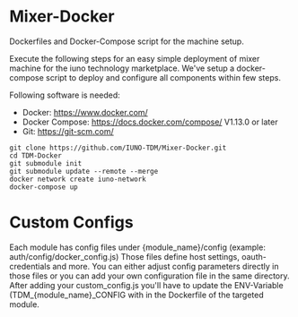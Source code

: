 # Mixer-Docker
Dockerfiles and Docker-Compose script for the machine setup.

Execute the following steps for an easy simple deployment of mixer machine for the iuno technology marketplace. We've setup a docker-compose script to deploy and configure all components within few steps.

Following software is needed:
- Docker: https://www.docker.com/
- Docker Compose: https://docs.docker.com/compose/ V1.13.0 or later
- Git: https://git-scm.com/

```
git clone https://github.com/IUNO-TDM/Mixer-Docker.git
cd TDM-Docker
git submodule init
git submodule update --remote --merge
docker network create iuno-network
docker-compose up
```

# Custom Configs

Each module has config files under {module_name}/config (example: auth/config/docker_config.js)
Those files define host settings, oauth-credentials and more.
You can either adjust config parameters directly in those files or you can add your own configuration file in the same directory.
After adding your custom_config.js you'll have to update the ENV-Variable (TDM_{module_name}_CONFIG with in the Dockerfile of the targeted module.
